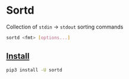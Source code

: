 # Sortd

Collection of `stdin` -> `stdout` sorting commands

```sh
sortd <fmt> [options...]
```

## [Install](https://pypi.org/project/sortd)

```sh
pip3 install -U sortd
```
